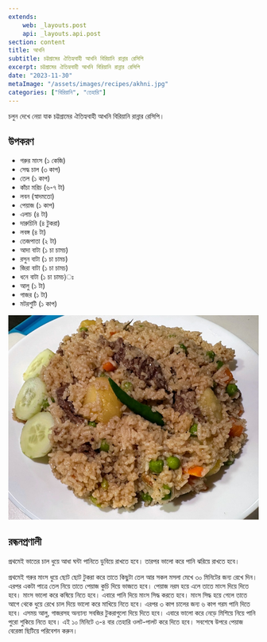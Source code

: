 ```yaml
---
extends:
    web: _layouts.post
    api: _layouts.api.post
section: content
title: আখনি
subtitle: চট্টগ্রামের ঐতিহ্যবাহী আখনি বিরিয়ানি রান্নার রেসিপি
excerpt: চট্টগ্রামের ঐতিহ্যবাহী আখনি বিরিয়ানি রান্নার রেসিপি
date: "2023-11-30"
metaImage: "/assets/images/recipes/akhni.jpg"
categories: ["বিরিয়ানি", "তেহারি"]
---
```


চলুন দেখে নেয়া যাক চট্টগ্রামের ঐতিহ্যবাহী আখনি বিরিয়ানি রান্নার রেসিপি।

## উপকরণ

- গরুর মাংস (১ কেজি)
- সেদ্ধ চাল (৩ কাপ)
- তেল (১ কাপ)
- কাঁচা মরিচ (৬-৭ টা)
- লবন (স্বাদমতো)
- পেয়াজ (১ কাপ)
- এলাচ (৪ টা)
- দারুচিনি (৪ টুকরা)
- লবঙ্গ (৪ টা)
- তেজপাতা (২ টা)
- আদা বাটা (১ চা চামচ)
- রসুন বাটা (১ চা চামচ)
- জিরা বাটা (১ চা চামচ)
- ধনে বাটা (১ চা চামচ)ঃ
- আলু (১ টা)
- গাজর (১ টা)
- মটরশুটি (১ কাপ)

![আখনি](/assets/images/recipes/akhni.jpg)

## রন্ধনপ্রণালী

প্রথমেই ভাতের চাল ধুয়ে আধা ঘন্টা পানিতে ডুবিয়ে রাখতে হবে। তারপর ভালো করে পানি ঝরিয়ে রাখতে হবে।

প্রথমেই গরুর মাংস ধুয়ে ছোট ছোট টুকরা করে তাতে কিছুটা তেল আর সকল মসলা মেখে ৩০ মিনিটের জন্য রেখে দিন। এরপর একটা পাত্রে তেল নিয়ে তাতে পেয়াজ কুচি দিয়ে ভাজতে হবে। পেয়াজ নরম হয়ে এলে তাতে মাংস দিয়ে দিতে হবে। মাংস ভালো করে কষিয়ে নিতে হবে। এবারে পানি দিয়ে মাংস সিদ্ধ করতে হবে। মাংস সিদ্ধ হয়ে গেলে তাতে আগে থেকে ধুয়ে রেখে চাল দিয়ে ভালো করে মাখিয়ে নিতে হবে। এরপর ৩ কাপ চালের জন্য ৬ কাপ গরম পানি দিতে হবে। এসময় আলু, গাজরসহ অন্যান্য সবজির টুকরাগুলো দিয়ে দিতে হবে। এবারে ভালো করে নেড়ে মিশিয়ে নিয়ে পানি পুরো শুকিয়ে নিতে হবে। এই ১০ মিনিটে ৩-৪ বার তেহারি ওলট-পালট করে দিতে হবে। সবশেষে উপরে পেয়াজ বেরেস্তা ছিটিয়ে পরিবেশন করুন।